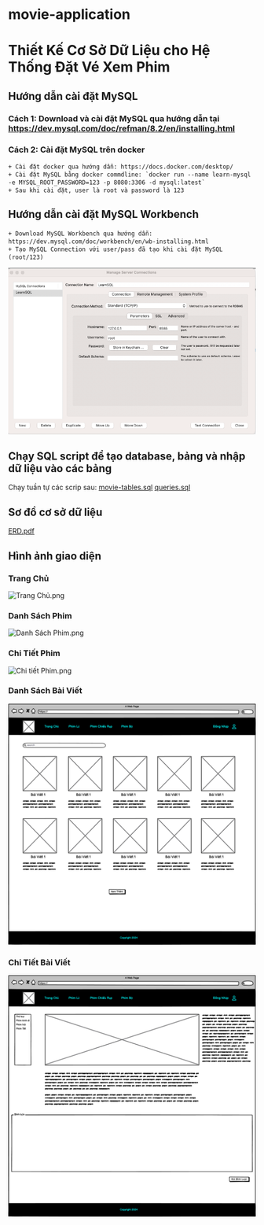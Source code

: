 # movie-application
# Thiết Kế Cơ Sở Dữ Liệu cho Hệ Thống Đặt Vé Xem Phim

## Hướng dẫn cài đặt MySQL

### Cách 1: Download và cài đặt MySQL qua hướng dẫn tại https://dev.mysql.com/doc/refman/8.2/en/installing.html
### Cách 2: Cài đặt MySQL trên docker
	+ Cài đặt docker qua hướng dẫn: https://docs.docker.com/desktop/
	+ Cài đặt MySQL bằng docker commdline: `docker run --name learn-mysql -e MYSQL_ROOT_PASSWORD=123 -p 8080:3306 -d mysql:latest`
	+ Sau khi cài đặt, user là root và password là 123

## Hướng dẫn cài đặt MySQL Workbench
	+ Download MySQL Workbench qua hướng dẫn: https://dev.mysql.com/doc/workbench/en/wb-installing.html
	+ Tạo MySQL Connection với user/pass đã tạo khi cài đặt MySQL (root/123)

![Connection_Setup](connection_setup.jpg)

## Chạy SQL script để tạo database, bảng và nhập dữ liệu vào các bảng
Chạy tuần tự các scrip sau: 
[movie-tables.sql](movie-tables.sql)
[queries.sql](queries.sql)

## Sơ đồ cơ sở dữ liệu
[ERD.pdf](ERD.pdf)

## Hình ảnh giao diện

### Trang Chủ
![Trang Chủ.png](Trang%20Ch%E1%BB%A7.png)

### Danh Sách Phim
![Danh Sách Phim.png](Danh%20S%C3%A1ch%20Phim.png)

### Chi Tiết Phim
![Chi tiết Phim.png](Chi%20ti%E1%BA%BFt%20Phim.png)

### Danh Sách Bài Viết
![Danh Sách Bài Viết.png](Danh%20S%C3%A1ch%20B%C3%A0i%20Vi%E1%BA%BFt.png)

### Chi Tiết Bài Viết
![Chi Tiết Bài Viết.png](Chi%20Ti%E1%BA%BFt%20B%C3%A0i%20Vi%E1%BA%BFt.png)